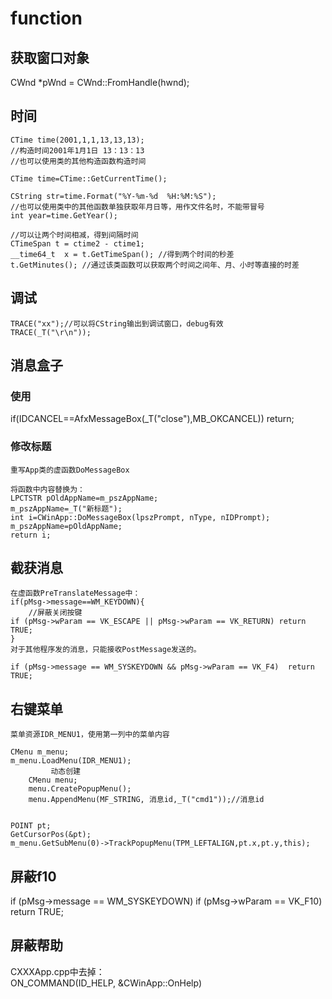 # function

## 获取窗口对象

CWnd *pWnd = CWnd::FromHandle(hwnd);

## 时间

```
CTime time(2001,1,1,13,13,13);
//构造时间2001年1月1日 13：13：13
//也可以使用类的其他构造函数构造时间

CTime time=CTime::GetCurrentTime();

CString str=time.Format("%Y-%m-%d  %H:%M:%S");
//也可以使用类中的其他函数单独获取年月日等，用作文件名时，不能带冒号
int year=time.GetYear();

//可以让两个时间相减，得到间隔时间
CTimeSpan t = ctime2 - ctime1;
__time64_t  x = t.GetTimeSpan(); //得到两个时间的秒差
t.GetMinutes(); //通过该类函数可以获取两个时间之间年、月、小时等直接的时差
```

## 调试

```
TRACE("xx");//可以将CString输出到调试窗口，debug有效
TRACE(_T("\r\n"));
```

## 消息盒子

### 使用

if(IDCANCEL==AfxMessageBox(_T("close"),MB_OKCANCEL))  return;

### 修改标题

```
重写App类的虚函数DoMessageBox

将函数中内容替换为：
LPCTSTR pOldAppName=m_pszAppName;
m_pszAppName=_T("新标题");
int i=CWinApp::DoMessageBox(lpszPrompt, nType, nIDPrompt);
m_pszAppName=pOldAppName;
return i;
```

## 截获消息

```
在虚函数PreTranslateMessage中：
if(pMsg->message==WM_KEYDOWN){
	//屏蔽关闭按键
if (pMsg->wParam == VK_ESCAPE || pMsg->wParam == VK_RETURN) return TRUE;
}
对于其他程序发的消息，只能接收PostMessage发送的。

if (pMsg->message == WM_SYSKEYDOWN && pMsg->wParam == VK_F4)  return TRUE;
```

## 右键菜单

```
菜单资源IDR_MENU1，使用第一列中的菜单内容

CMenu m_menu;
m_menu.LoadMenu(IDR_MENU1);
         动态创建
	CMenu menu;
	menu.CreatePopupMenu();
	menu.AppendMenu(MF_STRING, 消息id,_T("cmd1"));//消息id


POINT pt;
GetCursorPos(&pt);	
m_menu.GetSubMenu(0)->TrackPopupMenu(TPM_LEFTALIGN,pt.x,pt.y,this);
```

## 屏蔽f10

if (pMsg->message == WM_SYSKEYDOWN) if (pMsg->wParam == VK_F10) return TRUE;

## 屏蔽帮助

CXXXApp.cpp中去掉：  
ON_COMMAND(ID_HELP, &CWinApp::OnHelp)
